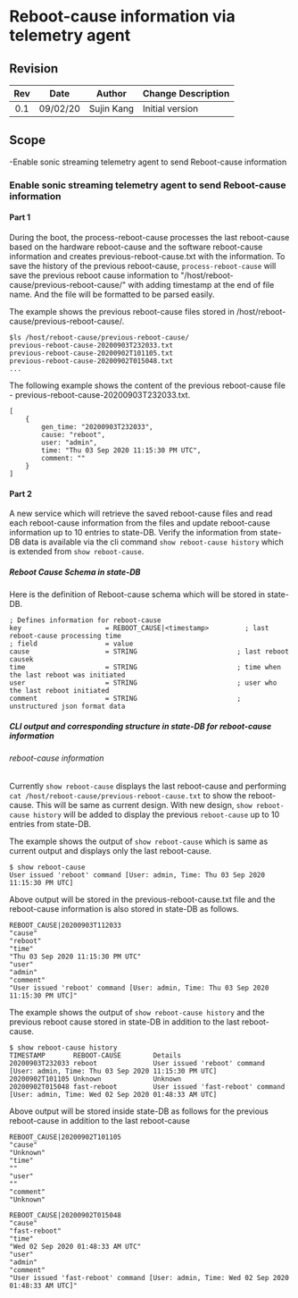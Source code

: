 # Reboot-cause information via telemetry agent

## Revision

| Rev | Date     | Author      | Change Description |
|:---:|:--------:|:-----------:|--------------------|
| 0.1 | 09/02/20 | Sujin Kang  | Initial version    |

## Scope
-Enable sonic streaming telemetry agent to send Reboot-cause information

### Enable sonic streaming telemetry agent to send Reboot-cause information

#### Part 1
During the boot, the process-reboot-cause processes the last reboot-cause based on the hardware reboot-cause
and the software reboot-cause information and creates previous-reboot-cause.txt with the information.
To save the history of the previous reboot-cause, `process-reboot-cause` will save the previous reboot cause information
to "/host/reboot-cause/previous-reboot-cause/" with adding timestamp at the end of file name.
And the file will be formatted to be parsed easily.

The example shows the previous reboot-cause files stored in /host/reboot-cause/previous-reboot-cause/.
```
$ls /host/reboot-cause/previous-reboot-cause/
previous-reboot-cause-20200903T232033.txt
previous-reboot-cause-20200902T101105.txt
previous-reboot-cause-20200902T015048.txt
...
```
The following example shows the content of the previous reboot-cause file - previous-reboot-cause-20200903T232033.txt.
```
[
    {
        gen_time: "20200903T232033",
        cause: "reboot",
        user: "admin",
        time: "Thu 03 Sep 2020 11:15:30 PM UTC",
        comment: ""
    }
]
```

#### Part 2
A new service which will retrieve the saved reboot-cause files and read each reboot-cause information from the files
and update reboot-cause information up to 10 entries to state-DB.
Verify the information from state-DB data is available via the cli command `show reboot-cause history` which is extended from `show reboot-cause`.

##### Reboot Cause Schema in state-DB

Here is the definition of Reboot-cause schema which will be stored in state-DB.
```
; Defines information for reboot-cause
key                     = REBOOT_CAUSE|<timestamp>         ; last reboot-cause processing time
; field                 = value
cause                   = STRING                         ; last reboot causek
time                    = STRING                         ; time when the last reboot was initiated
user                    = STRING                         ; user who the last reboot initiated
comment                 = STRING                         ; unstructured json format data
```

##### CLI output  and corresponding structure in state-DB for reboot-cause information

###### reboot-cause information

Currently `show reboot-cause` displays the last reboot-cause and performing `cat /host/reboot-cause/previous-reboot-cause.txt` to show the reboot-cause.
This will be same as current design.
With new design, `show reboot-cause history` will be added to display the previous `reboot-cause` up to 10 entries from state-DB.

The example shows the output of `show reboot-cause` which is same as current output and displays only the last reboot-cause.
```
$ show reboot-cause
User issued 'reboot' command [User: admin, Time: Thu 03 Sep 2020 11:15:30 PM UTC]
```
Above output will be stored in the previous-reboot-cause.txt file and the reboot-cause information is also stored in state-DB as follows.
```
REBOOT_CAUSE|20200903T112033
"cause"
"reboot"
"time"
"Thu 03 Sep 2020 11:15:30 PM UTC"
"user"
"admin"
"comment"
"User issued 'reboot' command [User: admin, Time: Thu 03 Sep 2020 11:15:30 PM UTC]"
```

The example shows the output of `show reboot-cause history` and the previous reboot cause stored in state-DB in addition to the last reboot-cause.
```
$ show reboot-cause history
TIMESTAMP       REBOOT-CAUSE        Details
20200903T232033 reboot              User issued 'reboot' command [User: admin, Time: Thu 03 Sep 2020 11:15:30 PM UTC]
20200902T101105 Unknown             Unknown
20200902T015048 fast-reboot         User issued 'fast-reboot' command [User: admin, Time: Wed 02 Sep 2020 01:48:33 AM UTC]
```
Above output will be stored inside state-DB as follows for the previous reboot-cause in addition to the last reboot-cause
```
REBOOT_CAUSE|20200902T101105
"cause"
"Unknown"
"time"
""
"user"
""
"comment"
"Unknown"
```
```
REBOOT_CAUSE|20200902T015048
"cause"
"fast-reboot"
"time"
"Wed 02 Sep 2020 01:48:33 AM UTC"
"user"
"admin"
"comment"
"User issued 'fast-reboot' command [User: admin, Time: Wed 02 Sep 2020 01:48:33 AM UTC]"
```
